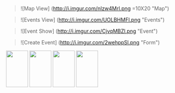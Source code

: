 > ![Map View] (http://i.imgur.com/nlzw4Mrl.png =10X20 "Map")

> ![Events View] (http://i.imgur.com/UOLBHMFl.png "Events")

> ![Event Show] (http://i.imgur.com/CjvqMBZl.png "Event")

> ![Create Event] (http://i.imgur.com/2wehppSl.png "Form")


<img src="http://i.imgur.com/nlzw4Mrl.png" height="100" width="60">

<img src="http://i.imgur.com/UOLBHMFl.png" height="100" width="60">

<img src="http://i.imgur.com/CjvqMBZl.png" height="100" width="60">

<img src="http://i.imgur.com/2wehppSl.png" height="100" width="60">


